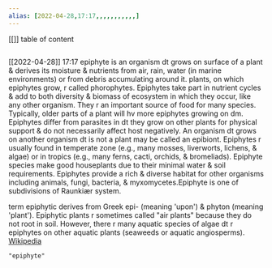 ```yaml
---
alias: [2022-04-28,17:17,,,,,,,,,,,]
---
```

[[]]
table of content
```toc
```

[[2022-04-28]] 17:17
epiphyte is an organism dt grows on surface of a plant & derives its moisture & nutrients from air, rain, water (in marine environments) or from debris accumulating around it. plants, on which epiphytes grow, r called phorophytes. Epiphytes take part in nutrient cycles & add to both diversity & biomass of ecosystem in which they occur, like any other organism. They r an important source of food for many species. Typically, older parts of a plant will hv more epiphytes growing on dm. Epiphytes differ from parasites in dt they grow on other plants for physical support & do not necessarily affect host negatively. An organism dt grows on another organism dt is not a plant may be called an epibiont. Epiphytes r usually found in temperate zone (e.g., many mosses, liverworts, lichens, & algae) or in tropics (e.g., many ferns, cacti, orchids, & bromeliads). Epiphyte species make good houseplants due to their minimal water & soil requirements. Epiphytes provide a rich & diverse habitat for other organisms including animals, fungi, bacteria, & myxomycetes.Epiphyte is one of subdivisions of Raunkiær system.

term epiphytic derives from Greek epi- (meaning 'upon') & phyton (meaning 'plant'). Epiphytic plants r sometimes called "air plants" because they do not root in soil. However, there r many aquatic species of algae dt r epiphytes on other aquatic plants (seaweeds or aquatic angiosperms).
[Wikipedia](https://en.wikipedia.org/wiki/Epiphyte)
```query
"epiphyte"
```